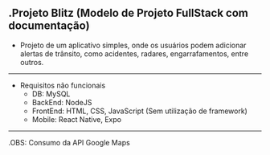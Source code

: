 .Projeto Blitz (Modelo de Projeto FullStack com documentação)
-----------
- Projeto de um aplicativo simples, onde os usuários podem adicionar alertas de trânsito, como acidentes, radares, engarrafamentos, entre outros.
-----------
- Requisitos não funcionais
    - DB: MySQL
    - BackEnd: NodeJS
    - FrontEnd: HTML, CSS, JavaScript (Sem utilização de framework)
    - Mobile: React Native, Expo
------------
.OBS: Consumo da API Google Maps